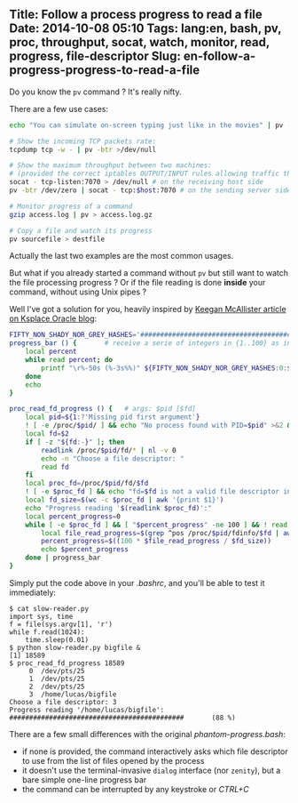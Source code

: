Title: Follow a process progress to read a file
Date: 2014-10-08 05:10
Tags: lang:en, bash, pv, proc, throughput, socat, watch, monitor, read, progress, file-descriptor
Slug: en-follow-a-progress-progress-to-read-a-file
---
Do you know the `pv` command ? It's really nifty.

There are a few use cases:

```bash
echo "You can simulate on-screen typing just like in the movies" | pv -qL 10

# Show the incoming TCP packets rate:
tcpdump tcp -w - | pv -btr >/dev/null

# Show the maximum throughput between two machines:
# (provided the correct iptables OUTPUT/INPUT rules allowing traffic through port 7070 are set)
socat - tcp-listen:7070 > /dev/null # on the receiving host side
pv -btr /dev/zero | socat - tcp:$host:7070 # on the sending server side

# Monitor progress of a command
gzip access.log | pv > access.log.gz

# Copy a file and watch its progress 
pv sourcefile > destfile
```

Actually the last two examples are the most common usages.

But what if you already started a command without `pv` but still want to watch the file processing progress ? Or if the file reading is done **inside** your command, without using Unix pipes ?

Well I've got a solution for you, heavily inspired by [Keegan McAllister article on Ksplace Oracle blog](//blogs.oracle.com/ksplice/entry/solving_problems_with_proc):

```bash
FIFTY_NON_SHADY_NOR_GREY_HASHES='##################################################'
progress_bar () {       # receive a serie of integers in {1..100} as input and update a unique progress bar line accordingly
    local percent
    while read percent; do
        printf "\r%-50s (%-3s%%)" ${FIFTY_NON_SHADY_NOR_GREY_HASHES:0:$((percent / 2))} $percent
    done
    echo
}

proc_read_fd_progress () {   # args: $pid [$fd]
    local pid=${1:?'Missing pid first argument'}
    ! [ -e /proc/$pid/ ] && echo "No process found with PID=$pid" >&2 && return 1
    local fd=$2
    if [ -z "${fd:-}" ]; then
        readlink /proc/$pid/fd/* | nl -v 0
        echo -n "Choose a file descriptor: "
        read fd
    fi
    local proc_fd=/proc/$pid/fd/$fd
    ! [ -e $proc_fd ] && echo "fd=$fd is not a valid file descriptor in /proc/$pid/fd/" >&2 && return 2
    local fd_size=$(wc -c $proc_fd | awk '{print $1}')
    echo "Progress reading '$(readlink $proc_fd)':"
    local percent_progress=0
    while [ -e $proc_fd ] && [ "$percent_progress" -ne 100 ] && ! read -n 1 -t 1 dummy; do
        local file_read_progress=$(grep ^pos /proc/$pid/fdinfo/$fd | awk '{print $2}')
        percent_progress=$((100 * $file_read_progress / $fd_size))
        echo $percent_progress
    done | progress_bar
}
```

Simply put the code above in your _.bashrc_, and you'll be able to test it immediately:

```
$ cat slow-reader.py
import sys, time
f = file(sys.argv[1], 'r')
while f.read(1024):
    time.sleep(0.01)
$ python slow-reader.py bigfile &
[1] 18589
$ proc_read_fd_progress 18589
     0  /dev/pts/25
     1  /dev/pts/25
     2  /dev/pts/25
     3  /home/lucas/bigfile
Choose a file descriptor: 3
Progress reading '/home/lucas/bigfile':
############################################       (88 %)
```

There are a few small differences with the original _phantom-progress.bash_:

- if none is provided, the command interactively asks which file descriptor to use from the list of files opened by the process
- it doesn't use the terminal-invasive `dialog` interface (nor `zenity`), but a bare simple one-line progress bar
- the command can be interrupted by any keystroke or _CTRL+C_